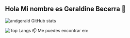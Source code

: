 ## Hola Mi nombre es Geraldine Becerra 👋


![andgerald GitHub stats](https://github-readme-stats.vercel.app/api?username=andgerald&show_icons=true&bg_color=00000000&locale=es)

![Top Langs](https://github-readme-stats.vercel.app/api/top-langs/?username=andgerald&layout=compact)
📫 Me puedes encontrar en:


<!--
**andgerald/andgerald** is a ✨ _special_ ✨ repository because its `README.md` (this file) appears on your GitHub profile.

Here are some ideas to get you started:

- 🔭 I’m currently working on ...
- 🌱 I’m currently learning ...
- 👯 I’m looking to collaborate on ...
- 🤔 I’m looking for help with ...
- 💬 Ask me about ...
- 📫 How to reach me: ...
- 😄 Pronouns: ...
- ⚡ Fun fact: ...
-->
